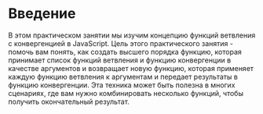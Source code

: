 # Введение

В этом практическом занятии мы изучим концепцию функций ветвления с конвергенцией в JavaScript. Цель этого практического занятия - помочь вам понять, как создать высшего порядка функцию, которая принимает список функций ветвления и функцию конвергенции в качестве аргументов и возвращает новую функцию, которая применяет каждую функцию ветвления к аргументам и передает результаты в функцию конвергенции. Эта техника может быть полезна в многих сценариях, где вам нужно комбинировать несколько функций, чтобы получить окончательный результат.
